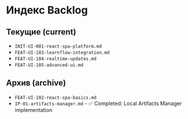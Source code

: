# Индекс Backlog

## Текущие (current)
- `INIT-UI-001-react-spa-platform.md`
- `FEAT-UI-103-learnflow-integration.md`
- `FEAT-UI-104-realtime-updates.md`
- `FEAT-UI-105-advanced-ui.md`

## Архив (archive)
- `FEAT-UI-102-react-spa-basics.md`
- `IP-01-artifacts-manager.md` - ✅ Completed: Local Artifacts Manager implementation

